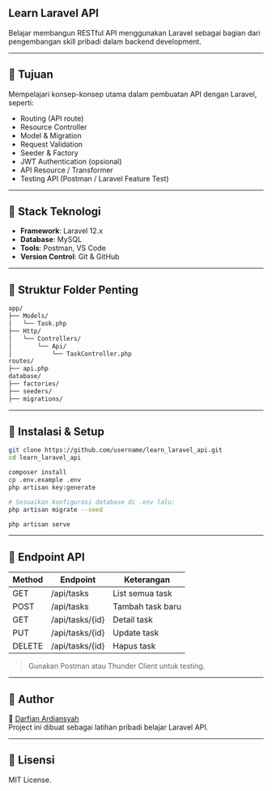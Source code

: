 
## Learn Laravel API

Belajar membangun RESTful API menggunakan Laravel sebagai bagian dari pengembangan skill pribadi dalam backend development.

---

## 🚀 Tujuan

Mempelajari konsep-konsep utama dalam pembuatan API dengan Laravel, seperti:
- Routing (API route)
- Resource Controller
- Model & Migration
- Request Validation
- Seeder & Factory
- JWT Authentication (opsional)
- API Resource / Transformer
- Testing API (Postman / Laravel Feature Test)

---

## 🧱 Stack Teknologi

- **Framework**: Laravel 12.x
- **Database**: MySQL
- **Tools**: Postman, VS Code
- **Version Control**: Git & GitHub

---

## 📁 Struktur Folder Penting

```bash
app/
├── Models/
│   └── Task.php
├── Http/
│   └── Controllers/
│       └── Api/
│           └── TaskController.php
routes/
├── api.php
database/
├── factories/
├── seeders/
├── migrations/
```

---

## 🔧 Instalasi & Setup

```bash
git clone https://github.com/username/learn_laravel_api.git
cd learn_laravel_api

composer install
cp .env.example .env
php artisan key:generate

# Sesuaikan konfigurasi database di .env lalu:
php artisan migrate --seed

php artisan serve
```

---

## 🔗 Endpoint API

| Method | Endpoint         | Keterangan        |
|--------|------------------|-------------------|
| GET    | /api/tasks       | List semua task   |
| POST   | /api/tasks       | Tambah task baru  |
| GET    | /api/tasks/{id}  | Detail task       |
| PUT    | /api/tasks/{id}  | Update task       |
| DELETE | /api/tasks/{id}  | Hapus task        |

> Gunakan Postman atau Thunder Client untuk testing.
<!-- 
---

## 📌 Catatan Belajar

- [x] Membuat model dan migration
- [x] Factory dan seeder
- [x] Membuat controller berbasis resource
- [ ] Menambahkan validasi dengan Form Request
- [ ] Menambahkan autentikasi API (JWT / Sanctum)
-->

---

## 🧠 Author

👤 [Darfian Ardiansyah](https://github.com/darfianardiansyah)  
Project ini dibuat sebagai latihan pribadi belajar Laravel API.

---

## 📃 Lisensi

MIT License.
